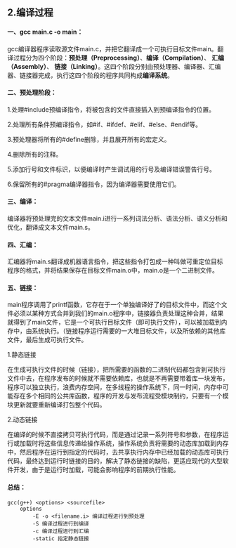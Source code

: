 ## 2.编译过程

#### 一、gcc main.c -o main：

gcc编译器程序读取源文件main.c，并把它翻译成一个可执行目标文件main。翻译过程分为四个阶段：**预处理（Preprocessing）**、**编译（Compilation）**、 **汇编（Assembly）**、 **链接（Linking）**。这四个阶段分别由预处理器、编译器、汇编器、链接器完成，执行这四个阶段的程序共同构成**编译系统**。

#### 二、预处理阶段：

1.处理#include预编译指令，将被包含的文件直接插入到预编译指令的位置。

2.处理所有条件预编译指令，如#if、#ifdef、#elif、#else、#endif等。

3.预处理器将所有的#define删除，并且展开所有的宏定义。

4.删除所有的注释。

5.添加行号和文件标识，以便编译时产生调试用的行号及编译错误警告行号。

6.保留所有的#pragma编译器指令，因为编译器需要使用它们。

#### 三、编译：

编译器将预处理完的文本文件main.i进行一系列词法分析、语法分析、语义分析和优化，翻译成文本文件main.s。

#### 四、汇编：

汇编器将main.s翻译成机器语言指令，把这些指令打包成一种叫做可重定位目标程序的格式，并将结果保存在目标文件main.o中，main.o是一个二进制文件。

#### 五、链接：

main程序调用了printf函数，它存在于一个单独编译好了的目标文件中，而这个文件必须以某种方式合并到我们的main.o程序中，链接器负责处理这种合并，结果就得到了main文件，它是一个可执行目标文件（即可执行文件），可以被加载到内存中，由系统执行。（链接程序运行需要的一大堆目标文件，以及所依赖的其他库文件，最后生成可执行文件。

1.静态链接

在生成可执行文件的时候（链接），把所需要的函数的二进制代码都包含到可执行文件中去，在程序发布的时候就不需要依赖库，也就是不再需要带着库一块发布，程序可以独立执行，浪费内存空间，在多线程的操作系统下，同一时间，内存中可能存在多个相同的公共库函数，程序的开发与发布流程受模块制约，只要有一个模块更新就要重新编译打包整个代码。

2.动态链接

在编译的时候不直接拷贝可执行代码，而是通过记录一系列符号和参数，在程序运行或加载时将这些信息传递给操作系统，操作系统负责将需要的动态库加载到内存中，然后程序在运行到指定的代码时，去共享执行内存中已经加载的动态库可执行代码，最终达到运行时链接的目的，解决了静态链接的缺陷，更适应现代的大型软件开发，由于是运行时加载，可能会影响程序的前期执行性能。

#### 总结：

```
gcc(g++) <options> <sourcefile>
	options
		-E -o <filename.i> 编译过程进行到预处理
		-S 编译过程进行到编译
		-c 编译过程进行到汇编
		-static 指定静态链接
```

